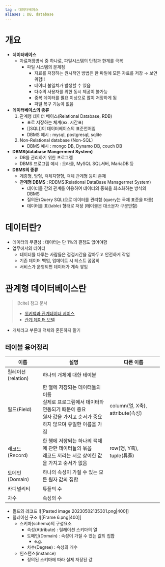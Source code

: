 ```yaml
---
tag : 데이터베이스
aliases : DB, database
---
```


# 개요
-   **데이터베이스** 
	- 자료저장방식 중 하나로, 파일시스템의 단점과 한계를 극복
		- 파일 시스템의 문제점
			- 자료를 저장하는 원시적인 방법은 한 파일에 모든 자료를 저장 → 보안 위험!!
			- 데이터 불일치가 발생할 수 있음 
			- 다수의 사용자를 위한 동시 제공이 불가능
			- 중복 데이터를 필요 이상으로 많이 저장하게 됨
			- 파일 복구 기능이 없음
-   **데이터베이스의 종류**
	1.  관계형 데이터 베이스(Relational Database, RDB)
		- 표로 저장하는 체계(ex. 시간표)
		- [[SQL]]이 데이터베이스의 표준언어임
		- DBMS 예시 : mysql, postgresql, sqlite
	2.  Non-Relational database (Non-SQL)
		- DBMS 예시 : mongo DB, Dynamo DB, couch DB
- **DBMS(database Mangerment System)**
	- DB를 관리하기 위한 프로그램
	- DBMS 프로그램 예시 : 오라클, MySQL SQL서버, MariaDB 등
- **DBMS의 종류**
	- 계층형, 망형, 객체지향형, 객체 관계형 등이 존재
	- **관계형 DBMS** : RDBMS(Reiational DataBase Managermet System)
		- 데이터들 간의 관계를 이용하여 데이터의 중복을 최소화하는 방식의 DBMS
		- 질의문(Query SQL)으로 데이터를 관리함 (query는 국제 표준을 따름)
		- 데이터를 표(table) 형태로 저장 (테이블은 대소문자 구분안함)
# 데이터란?
- 데이터의 무결성 : 데이터는 단 1%의 결점도 없어야함
- 업무에서의 데이터
	- 데이터를 다루는 사람들은 점검시간을 잡아두고 안전하게 작업
	- 기존 데이터 백업, 업데이트 시 테스트 꼼꼼히
	- 서비스가 운영되면 데이터가 계속 쌓임


# 관계형 데이터베이스란
>[!cite] 참고 문서
> - [위키백과 관계데이터 베이스](https://ko.wikipedia.org/wiki/%EA%B4%80%EA%B3%84_%28%EB%8D%B0%EC%9D%B4%ED%84%B0%EB%B2%A0%EC%9D%B4%EC%8A%A4%29)
> - [관계 데이터 모델](https://hoit1302.tistory.com/126)

- 개체라고 부른대 객체와 혼돈하지 말기

## 테이블 용어정리
| 이름               | 설명                                                                                                                                                    | 다른 이름                        |
| ------------------ | ------------------------------------------------------------------------------------------------------------------------------------------------------- | -------------------------------- |
| 릴레이션(relation) | 하나의 개체에 대한 테이블                                                                                                                               |                                  |
| 필드(Field)        | 한 열에 저장되는 데이터들의 이름 <br> 실제로 프로그램에서 데이터와 연동되기 때문에 중요 <br> 원자 값을 가지고 순서가 중요하지 않으며 유일한 이름을 가짐 | column(열, X축), attribute(속성) |
| 레코드(Record)     | 한 행에 저장되는 하나의 객체에 관한 데이터들의 묶음 <br> 레코드 끼리는 서로 상이한 값을 가지고 순서가 없음                                                   | row(행, Y축), tuple(튜플)        |
| 도메인(Domain)     | 하나의 속성이 가질 수 있는 모든 원자 값의 집합                                                                                                          |                                  |
| 카디널리티         | 튜플의 수                                                                                                                                               |                                  |
| 차수                   |    속성의 수                                                                                                                                                     |                                  |

- 필드와 레코드 
  ![[Pasted image 20230502135301.png|400]]
- 릴레이션 구조
   ![[Frame 6.png|400]]
	- 스키마(schema)의 구성요소
		- 속성(Attribute) : 릴레이션 스키마의 열
		- 도메인(Domain) : 속성이 가질 수 있는 값의 집합
			- e.g. 
		- 차수(Degree) : 속성의 개수
	- 인스턴스(instance)
		- 정의된 스키마에 따라 실제 저장된 값

